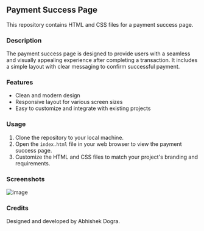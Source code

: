 ## Payment Success Page

This repository contains HTML and CSS files for a payment success page.

### Description
The payment success page is designed to provide users with a seamless and visually appealing experience after completing a transaction. It includes a simple layout with clear messaging to confirm successful payment.

### Features
- Clean and modern design
- Responsive layout for various screen sizes
- Easy to customize and integrate with existing projects

### Usage
1. Clone the repository to your local machine.
2. Open the `index.html` file in your web browser to view the payment success page.
3. Customize the HTML and CSS files to match your project's branding and requirements.

### Screenshots
![image](https://github.com/AbhishekDogra20/payment-success/assets/109894310/7b239589-44dd-46d4-bd49-ae9df17ac84c)


### Credits
Designed and developed by Abhishek Dogra.

